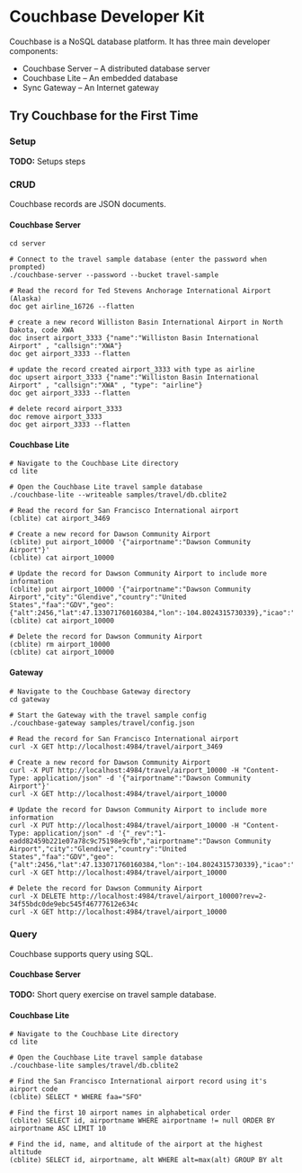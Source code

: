 # Couchbase Developer Kit

Couchbase is a NoSQL database platform. It has three main developer components:

* Couchbase Server – A distributed database server
* Couchbase Lite – An embedded database
* Sync Gateway – An Internet gateway

## Try Couchbase for the First Time

### Setup

**TODO:** Setups steps

### CRUD

Couchbase records are JSON documents.

#### Couchbase Server

```shell
cd server

# Connect to the travel sample database (enter the password when prompted)
./couchbase-server --password --bucket travel-sample

# Read the record for Ted Stevens Anchorage International Airport (Alaska)
doc get airline_16726 --flatten

# create a new record Williston Basin International Airport in North Dakota, code XWA
doc insert airport_3333 {"name":"Williston Basin International Airport" , "callsign":"XWA"}
doc get airport_3333 --flatten

# update the record created airport_3333 with type as airline
doc upsert airport_3333 {"name":"Williston Basin International Airport" , "callsign":"XWA" , "type": "airline"}
doc get airport_3333 --flatten

# delete record airport_3333
doc remove airport_3333
doc get airport_3333 --flatten
```

#### Couchbase Lite

```shell
# Navigate to the Couchbase Lite directory
cd lite

# Open the Couchbase Lite travel sample database
./couchbase-lite --writeable samples/travel/db.cblite2

# Read the record for San Francisco International airport
(cblite) cat airport_3469

# Create a new record for Dawson Community Airport
(cblite) put airport_10000 '{"airportname":"Dawson Community Airport"}'
(cblite) cat airport_10000

# Update the record for Dawson Community Airport to include more information
(cblite) put airport_10000 '{"airportname":"Dawson Community Airport","city":"Glendive","country":"United States","faa":"GDV","geo":{"alt":2456,"lat":47.133071760160384,"lon":-104.8024315730339},"icao":"KGDV","type":"airport","tz":"America/Denver"}'
(cblite) cat airport_10000

# Delete the record for Dawson Community Airport
(cblite) rm airport_10000
(cblite) cat airport_10000
```

#### Gateway

```shell
# Navigate to the Couchbase Gateway directory
cd gateway

# Start the Gateway with the travel sample config
./couchbase-gateway samples/travel/config.json

# Read the record for San Francisco International airport
curl -X GET http://localhost:4984/travel/airport_3469

# Create a new record for Dawson Community Airport
curl -X PUT http://localhost:4984/travel/airport_10000 -H "Content-Type: application/json" -d '{"airportname":"Dawson Community Airport"}'
curl -X GET http://localhost:4984/travel/airport_10000

# Update the record for Dawson Community Airport to include more information
curl -X PUT http://localhost:4984/travel/airport_10000 -H "Content-Type: application/json" -d '{"_rev":"1-eadd82459b221e07a78c9c75198e9cfb","airportname":"Dawson Community Airport","city":"Glendive","country":"United States","faa":"GDV","geo":{"alt":2456,"lat":47.133071760160384,"lon":-104.8024315730339},"icao":"KGDV","id":10000,"type":"airport","tz":"America/Denver"}'
curl -X GET http://localhost:4984/travel/airport_10000

# Delete the record for Dawson Community Airport
curl -X DELETE http://localhost:4984/travel/airport_10000?rev=2-34f55bdc0de9ebc545f46777612e634c
curl -X GET http://localhost:4984/travel/airport_10000
```

### Query

Couchbase supports query using SQL.

#### Couchbase Server

**TODO:** Short query exercise on travel sample database.

#### Couchbase Lite

```shell
# Navigate to the Couchbase Lite directory
cd lite

# Open the Couchbase Lite travel sample database
./couchbase-lite samples/travel/db.cblite2

# Find the San Francisco International airport record using it's airport code
(cblite) SELECT * WHERE faa="SFO"

# Find the first 10 airport names in alphabetical order
(cblite) SELECT id, airportname WHERE airportname != null ORDER BY airportname ASC LIMIT 10

# Find the id, name, and altitude of the airport at the highest altitude
(cblite) SELECT id, airportname, alt WHERE alt=max(alt) GROUP BY alt
```
